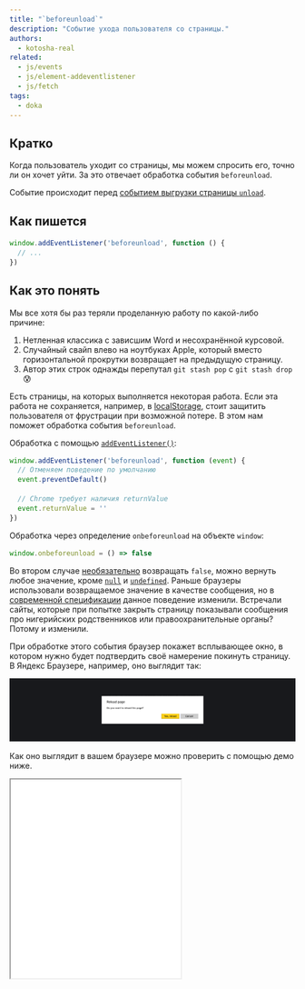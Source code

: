 ```yaml
---
title: "`beforeunload`"
description: "Событие ухода пользователя со страницы."
authors:
  - kotosha-real
related:
  - js/events
  - js/element-addeventlistener
  - js/fetch
tags:
  - doka
---
```


## Кратко

Когда пользователь уходит со страницы, мы можем спросить его, точно ли он хочет уйти. За это отвечает обработка события `beforeunload`.

Событие происходит перед [событием выгрузки страницы `unload`](/js/event-unload/).

## Как пишется

```js
window.addEventListener('beforeunload', function () {
  // ...
})
```

## Как это понять

Мы все хотя бы раз теряли проделанную работу по какой-либо причине:
1. Нетленная классика с зависшим Word и несохранённой курсовой.
2. Случайный свайп влево на ноутбуках Apple, который вместо горизонтальной прокрутки возвращает на предыдущую страницу.
3. Автор этих строк однажды перепутал `git stash pop` с `git stash drop` 😰

Есть страницы, на которых выполняется некоторая работа. Если эта работа не сохраняется, например, в [localStorage](/js/local-storage/), стоит защитить пользователя от фрустрации при возможной потере. В этом нам поможет обработка события `beforeunload`.

Обработка с помощью [`addEventListener()`](/js/element-addeventlistener/):

```js
window.addEventListener('beforeunload', function (event) {
  // Отменяем поведение по умолчанию
  event.preventDefault()

  // Chrome требует наличия returnValue
  event.returnValue = ''
})
```

Обработка через определение `onbeforeunload` на объекте `window`:

```js
window.onbeforeunload = () => false
```

Во втором случае [необязательно](https://html.spec.whatwg.org/multipage/webappapis.html#handler-window-onbeforeunload) возвращать `false`, можно вернуть любое значение, кроме [`null`](/js/null-primitive/) и [`undefined`](/js/undefined/). Раньше браузеры использовали возвращаемое значение в качестве сообщения, но в [современной спецификации](https://html.spec.whatwg.org/#unloading-documents) данное поведение изменили. Встречали сайты, которые при попытке закрыть страницу показывали сообщения про нигерийских родственников или правоохранительные органы? Потому и изменили.

При обработке этого события браузер покажет всплывающее окно, в котором нужно будет подтвердить своё намерение покинуть страницу. В Яндекс Браузере, например, оно выглядит так:

![Всплывающее окно браузера, появляющееся при обработке beforeunload. Содержит вопрос «Хотите покинуть страницу» и две кнопки «да» и «отменить».](images/beforeunload-prompt.png)

Как оно выглядит в вашем браузере можно проверить с помощью демо ниже.

<iframe title="Демонстрация обработки события beforeunload" src="demos/beforeunload" height="350"></iframe>
